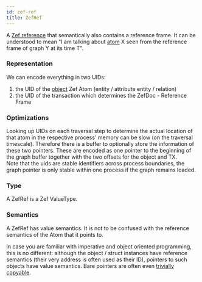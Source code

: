 ```yaml
---
id: zef-ref
title: ZefRef
---
```


  
A [Zef reference](reference-types) that semantically also contains a reference frame. It can be understood to mean "I am talking about [atom](atoms) X seen from the reference frame of graph Y at its time T".  
  
  
### Representation  
We can encode everything in two UIDs:  
1. the UID of the [object](https://plato.stanford.edu/entries/object/#ContObjeVsSubj) Zef Atom (entity / attribute entity / relation)  
2. the UID of the transaction which determines the ZefDoc - Reference Frame  
  
  
  
### Optimizations  
Looking up UIDs on each traversal step to determine the actual location of that atom in the respective process' memory can be slow (on the traversal timescale). Therefore there is a buffer to optionally store the information of these two pointers. These are encoded as one pointer to the beginning of the graph buffer together with the two offsets for the object and TX.  
Note that the uids are stable identifiers across process boundaries, the graph pointer is only stable within one process if the graph remains loaded.  
  
  
### Type  
A ZefRef is a Zef ValueType.  
  
  
### Semantics  
A ZefRef has value semantics. It is not to be confused with the reference semantics of the Atom that it points to.  
  
In case you are familiar with imperative and object oriented programming, this is no different: although the object / struct instances have reference semantics (their very address is often used as their ID), pointers to such objects have value semantics. Bare pointers are often even [trivially copyable](https://en.cppreference.com/w/cpp/types/is_trivially_copyable).  
  
  
  
